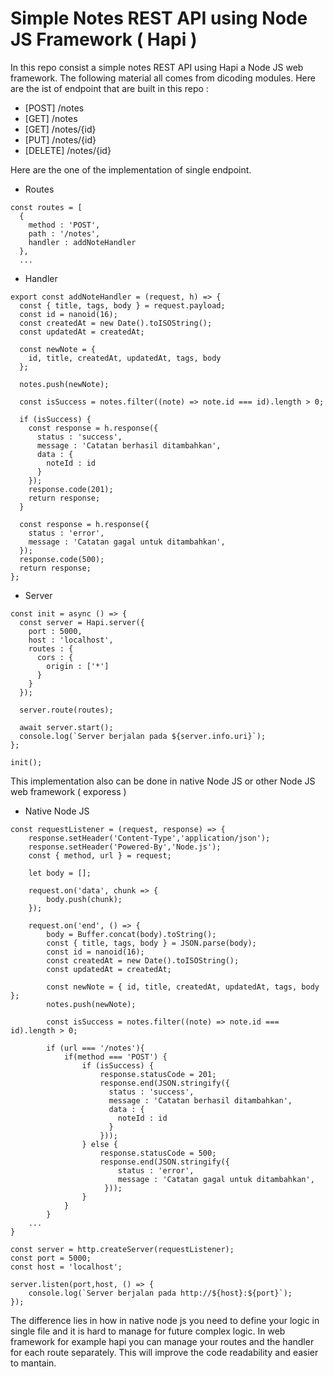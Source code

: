 # Simple Notes REST API using Node JS Framework ( Hapi )

In this repo consist a simple notes REST API using Hapi a Node JS web framework. The following material all comes from dicoding modules.  Here are the ist of endpoint that are built in this repo : 
* [POST] /notes 
* [GET] /notes
* [GET] /notes/{id}
* [PUT] /notes/{id}
* [DELETE] /notes/{id}

Here are the one of the implementation of single endpoint.
* Routes
```
const routes = [
  {
    method : 'POST',
    path : '/notes',
    handler : addNoteHandler
  },
  ...
```
* Handler
```
export const addNoteHandler = (request, h) => {
  const { title, tags, body } = request.payload;
  const id = nanoid(16);
  const createdAt = new Date().toISOString();
  const updatedAt = createdAt;

  const newNote = {
    id, title, createdAt, updatedAt, tags, body
  };

  notes.push(newNote);

  const isSuccess = notes.filter((note) => note.id === id).length > 0;
  
  if (isSuccess) {
    const response = h.response({
      status : 'success',
      message : 'Catatan berhasil ditambahkan',
      data : {
        noteId : id
      }
    });
    response.code(201);
    return response;
  }

  const response = h.response({
    status : 'error',
    message : 'Catatan gagal untuk ditambahkan',
  });
  response.code(500);
  return response;
};
```
* Server
```
const init = async () => {
  const server = Hapi.server({
    port : 5000,
    host : 'localhost',
    routes : {
      cors : {
        origin : ['*']
      }
    }
  });

  server.route(routes);

  await server.start();
  console.log(`Server berjalan pada ${server.info.uri}`);
};

init();
```
This implementation also can be done in native Node JS or other Node JS web framework ( exporess )

* Native Node JS
```
const requestListener = (request, response) => {
    response.setHeader('Content-Type','application/json');
    response.setHeader('Powered-By','Node.js');
    const { method, url } = request;
    
    let body = [];
    
    request.on('data', chunk => {
        body.push(chunk);
    });
    
    request.on('end', () => {
        body = Buffer.concat(body).toString();
        const { title, tags, body } = JSON.parse(body);
        const id = nanoid(16);
        const createdAt = new Date().toISOString();
        const updatedAt = createdAt;

        const newNote = { id, title, createdAt, updatedAt, tags, body };
        notes.push(newNote);

        const isSuccess = notes.filter((note) => note.id === id).length > 0;

        if (url === '/notes'){
            if(method === 'POST') {
                if (isSuccess) {
                    response.statusCode = 201;
                    response.end(JSON.stringify({
                      status : 'success',
                      message : 'Catatan berhasil ditambahkan',
                      data : {
                        noteId : id
                      }
                    }));
                } else {
                    response.statusCode = 500;
                    response.end(JSON.stringify({
                        status : 'error',
                        message : 'Catatan gagal untuk ditambahkan',
                     }));
                }
            }
        }
    ...
}

const server = http.createServer(requestListener);
const port = 5000;
const host = 'localhost';

server.listen(port,host, () => {
    console.log(`Server berjalan pada http://${host}:${port}`);
});
```

The difference lies in how in native node js you need to define your logic in single file and it is hard to manage for future complex logic. In web framework for example hapi you can manage your routes and the handler for each route separately. This will improve the code readability and easier to mantain.
